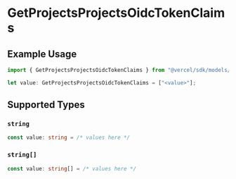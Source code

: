 # GetProjectsProjectsOidcTokenClaims

## Example Usage

```typescript
import { GetProjectsProjectsOidcTokenClaims } from "@vercel/sdk/models/operations";

let value: GetProjectsProjectsOidcTokenClaims = ["<value>"];
```

## Supported Types

### `string`

```typescript
const value: string = /* values here */
```

### `string[]`

```typescript
const value: string[] = /* values here */
```

